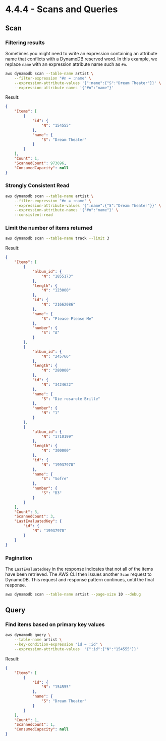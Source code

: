 # 4.4.4 - Scans and Queries

## Scan

### Filtering results

Sometimes you might need to write an expression containing an attribute name that conflicts with a DynamoDB reserved word. In this example, we replace `name` with an expression attribute name such as `#n`.

```sh
aws dynamodb scan --table-name artist \
    --filter-expression "#n = :name" \
    --expression-attribute-values '{":name":{"S":"Dream Theater"}}' \
    --expression-attribute-names '{"#n":"name"}'
```

Result:

```json
{
    "Items": [
        {
            "id": {
                "N": "154555"
            },
            "name": {
                "S": "Dream Theater"
            }
        }
    ],
    "Count": 1,
    "ScannedCount": 973696,
    "ConsumedCapacity": null
}
```

### Strongly Consistent Read

```sh
aws dynamodb scan --table-name artist \
    --filter-expression "#n = :name" \
    --expression-attribute-values '{":name":{"S":"Dream Theater"}}' \
    --expression-attribute-names '{"#n":"name"}' \
    --consistent-read
```

### Limit the number of items returned

```sh
aws dynamodb scan --table-name track --limit 3
```

Result:

```json
{
    "Items": [
        {
            "album_id": {
                "N": "1855173"
            },
            "length": {
                "N": "123000"
            },
            "id": {
                "N": "21662086"
            },
            "name": {
                "S": "Please Please Me"
            },
            "number": {
                "S": "A"
            }
        },
        {
            "album_id": {
                "N": "245766"
            },
            "length": {
                "N": "280000"
            },
            "id": {
                "N": "3424622"
            },
            "name": {
                "S": "Die rosarote Brille"
            },
            "number": {
                "N": "1"
            }
        },
        {
            "album_id": {
                "N": "1710199"
            },
            "length": {
                "N": "300000"
            },
            "id": {
                "N": "19937970"
            },
            "name": {
                "S": "Sofre"
            },
            "number": {
                "S": "B3"
            }
        }
    ],
    "Count": 3,
    "ScannedCount": 3,
    "LastEvaluatedKey": {
        "id": {
            "N": "19937970"
        }
    }
}
```

### Pagination

The `LastEvaluatedKey` in the response indicates that not all of the items have been retrieved. The AWS CLI then issues another `Scan` request to DynamoDB. This request and response pattern continues, until the final response.

```sh
aws dynamodb scan --table-name artist --page-size 10 --debug
```

## Query

### Find items based on primary key values

```sh
aws dynamodb query \
    --table-name artist \
    --key-condition-expression "id = :id" \
    --expression-attribute-values  '{":id":{"N":"154555"}}'
```

Result:

```json
{
    "Items": [
        {
            "id": {
                "N": "154555"
            },
            "name": {
                "S": "Dream Theater"
            }
        }
    ],
    "Count": 1,
    "ScannedCount": 1,
    "ConsumedCapacity": null
}
```
